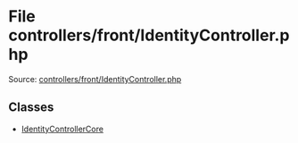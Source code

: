 File controllers/front/IdentityController.php
=========
Source: [controllers/front/IdentityController.php](https://github.com/PrestaShop/PrestaShop/blob/1.6.1.1/controllers/front/IdentityController.php)


Classes
-------

* [IdentityControllerCore](class.IdentityControllerCore.md)

